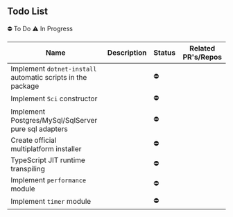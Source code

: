## Todo List

⛔ To Do
⚠️ In Progress

| Name | Description | Status | Related PR's/Repos |
| ---- | ----------- | ------ | ------- |
| Implement `dotnet-install` automatic scripts in the package | | ⛔ | |
| Implement `Sci` constructor | | ⛔ | |
| Implement Postgres/MySql/SqlServer pure sql adapters | | ⛔ | |
| Create official multiplatform installer | | ⛔ | |
| TypeScript JIT runtime transpiling | | ⛔ | |
| Implement `performance` module | | ⛔ | |
| Implement `timer` module | | ⛔ | |
